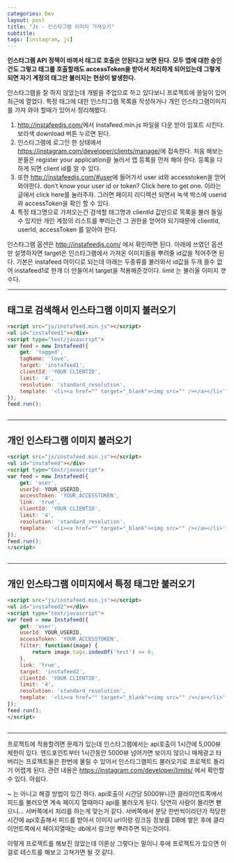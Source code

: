 ```yaml
---
categories: Dev
layout: post
title: "Js - 인스타그램 이미지 가져오기"
subtitle: 
tags: [instagram, js]
---
```

<strong>인스타그램 API 정책이 바껴서 태그로 호출은 안된다고 보면 된다. 모두 앱에 대한 승인건도 그렇고 태그를 호출할래도 accessToken을 받아서 처리하게 되어있는데 그렇게 되면 자기 계정의 태그만 불러지는 현상이 발생한다.</strong>
<!--more-->

인스타그램을 잘 하지 않았는데 개발을 주업으로 하고 있다보니 프로젝트에 쓸일이 있어 최근에 열었다. 특정 태그에 대한 인스타그램 목록을 작성하거나 개인 인스타그램이미지를 가져 와야 할때가 있어서 정리해봤다.

1. <a href="http://instafeedjs.com/" target="_blank" title="새창" class="link">http://instafeedjs.com/</a>에서 instafeed.min.js 파일을 다운 받아 임포트 시킨다. 보라색 download 버튼 누르면 된다.
2. 인스타그램에 로그인 한 상태에서 <a href="https://instagram.com/developer/clients/manage/" target="_blank" title="새창" class="link">https://instagram.com/developer/clients/manage/</a>에 접속한다. 처음 해보는 분들은 register your application을 눌러서 앱 등록을 먼저 해야 한다. 등록을 다 하게 되면 client id를 알 수 있다.
3. 또한 <a href="http://instafeedjs.com/#user" target="_blank" title="새창">http://instafeedjs.com/#user</a>에 들어가서 user id와 accesstoken을 얻어 와야한다. don’t know your user id or token? Click here to get one. 이라는 글에서 click here를 눌러주자. 그러면 페이지 리디렉션 되면서 녹색 박스에 userid와 accessToken을 확인 할 수 있다.
4. 특정 태그명으로 가져오는건 검색할 태그명과 clientId 값만으로 목록을 불러 들일 수 있지만 개인 계정의 리스트를 뿌리는건 그 권한을 얻어야 되기때문에 clientId, userId, accessToken 를 알아야 한다.

인스타그램 옵션은 <a href="http://instafeedjs.com/" target="_blank" title="새창" class="link">http://instafeedjs.com/</a> 에서 확인하면 된다. 아래에 쓰였던 옵션만 설명하자면 target은 인스타그램에서 가져온 이미지들을 뿌려줄 id값을 적어주면 된다. 기본은 instafeed 아이디로 되는데 아래는 두종류를 불러와서 id값을 두개 쓸수 없어 instafeed1로 한개 더 만들어서 target을 적용해준것이다. limit 는 불러올 이미지 갯수다.
<hr>
<script type="text/javascript" src="/js/instafeed.min.js"></script>

## 태그로 검색해서 인스타그램 이미지 불러오기
```html
<script src="js/instafeed.min.js"></script>
<ul id="instafeed1"></div>
<script type="text/javascript">
var feed = new Instafeed({
    get: 'tagged',
    tagName: 'love',
    target: 'instafeed1',
    clientId: 'YOUR CLIENTID',
    limit: '4',
    resolution: 'standard_resolution',
    template: '<li><a href="" target="_blank"><img src="" /></a></li>'
});
feed.run();
```
<ul id="instafeed1"></ul>
<hr>

## 개인 인스타그램 이미지 불러오기
```html
<script src="js/instafeed.min.js"></script>
<ul id="instafeed"></div>
<script type="text/javascript">
var feed = new Instafeed({
    get: 'user',
    userId: YOUR_USERID,
    accessToken: 'YOUR_ACCESSTOKEN',
    link: 'true',
    clientId: 'YOUR CLIENTID',
    limit: '4',
    resolution: 'standard_resolution',
    template: '<li><a href="" target="_blank"><img src="" /></a></li>'
});
feed.run();
</script>
```
<ul id="instafeed"></ul>
<hr>

## 개인 인스타그램 이미지에서 특정 태그만 불러오기
```html
<script src="js/instafeed.min.js"></script>
<ul id="instafeed2"></div>
<script type="text/javascript">
var feed = new Instafeed({
    get: 'user',
    userId: YOUR_USERID,
    accessToken: 'YOUR_ACCESSTOKEN',
    filter: function(image) {
        return image.tags.indexOf('test') >= 0;
    },
    link: 'true',
    target: 'instafeed2',
    clientId: 'YOUR CLIENTID',
    limit: '4',
    resolution: 'standard_resolution',
    template: '<li><a href="" target="_blank"><img src="" /></a></li>'
});
feed.run();
</script>
```
<ul id="instafeed2"></ul>
<hr>

<p>프로젝트에 적용할려면 문제가 있는데 인스타그램에서는 api호출이 1시간에 5,000뷰 제한이 있다. 엔드포인트부터 1시간동안 5000뷰 넘어가면 보이지 않으니 매체광고 타버리는 프로젝트들은 한번에 몰릴 수 있어서 인스타그램피드 불러오기로 프로젝트 돌리기 어렵게 된다. 관련 내용은 <a href="https://instagram.com/developer/limits/" target="_blank" title="새창">https://instagram.com/developer/limits/</a> 에서 확인할 수 있다. 아쉽다.</p>
<p>~ 는 아니고 해결 방법이 있긴 하다. api호출이 시간당 5000뷰니깐 클라이언트쪽에서 피드를 불러오면 계속 페이지 열때마다 api를 불러오게 된다. 당연히 사람이 몰리면 뻗으니… 서버쪽에서 처리를 하는게 맞는거 같다. 서버쪽에서 분당 한번씩이라던가 적당한 시간에 api호출해서 피드를 받아서 이미지 url이랑 링크등 정보를 DB에 쌓은 후에 클라이언트쪽에서 페이지열때는 db에서 링크만 뿌려주면 되는것이다. </p>
<p>이렇게 프로젝트를 해보진 않았는데 이론상 그렇다는 말이니 후에 프로젝트가 있으면 이걸로 테스트를 해보고 고쳐가면 될 것 같다.</p>

<style>
#instafeed1, #instafeed, #instafeed2 {
	overflow: hidden;
	display: block;
}

#instafeed1 li, #instafeed li, #instafeed2 li {
	float: left;
	width: 200px;
	height: 200px;
}
</style>
